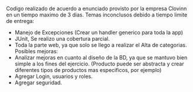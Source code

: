 Codigo realizado de acuerdo a enunciado provisto por la empresa Clovinn en un tiempo maximo de 3 dias.
Temas inconclusos debido a tiempo limite de entrega:
  - Manejo de Excepciones (Crear un handler generico para toda la app)
  - JUnit, Se realizo una cobertura parcial.
  - Toda la parte web, ya que solo se llego a realizar el Alta de categorias.
Posibles mejoras:
  - Analizar mejoras en cuanto al diseño de la BD, ya que se mantuvo bien simple a los fines del ejercicio. (Producto puede ser abstracta y crear diferentes tipos de productos mas especificos, por ejemplo)
  - Agregar Login, usuarios y roles.
  - Agregar seguridad.
